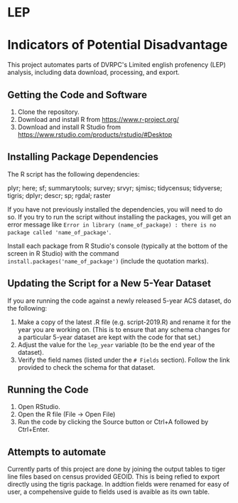 # LEP
# Indicators of Potential Disadvantage

This project automates parts of DVRPC's Limited english profenency (LEP) analysis, including data download, processing, and export. 

## Getting the Code and Software

1. Clone the repository. 
2. Download and install R from https://www.r-project.org/
3. Download and install R Studio from https://www.rstudio.com/products/rstudio/#Desktop

## Installing Package Dependencies 

The R script has the following dependencies: 

plyr; here; sf; summarytools; survey; srvyr; sjmisc; tidycensus; tidyverse; tigris; dplyr; descr; sp; rgdal; raster

If you have not previously installed the dependencies, you will need to do so. If you try to run the script without installing the packages, you will get an error message like 
`Error in library (name_of_package) : there is no package called 'name_of_package'`.

Install each package from R Studio's console (typically at the bottom of the screen in R Studio) with the command  `install.packages('name_of_package')` (include the quotation marks). 

## Updating the Script for a New 5-Year Dataset

If you are running the code against a newly released 5-year ACS dataset, do the following:

1. Make a copy of the latest .R file (e.g. script-2019.R) and rename it for the year you are working on. (This is to ensure that any schema changes for a particular 5-year dataset are kept with the code for that set.)
2. Adjust the value for the `lep_year` variable (to be the end year of the dataset).
3. Verify the field names (listed under the `# Fields` section). Follow the link provided to check the schema for that dataset.

## Running the Code

1. Open RStudio. 
2. Open the R file (File -> Open File)
3. Run the code by clicking the Source button or Ctrl+A followed by Ctrl+Enter. 

## Attempts to automate
Currently parts of this project are done by joining the output tables to tiger line files based on census provided GEOID. This is being refied to export directly using the tigris package. In addtion fields were renamed for easy of user, a compehensive guide to fields used is avaible as its own table.
